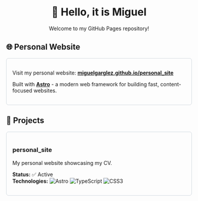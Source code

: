 <div align="center">

# 👋 Hello, it is Miguel

Welcome to my GitHub Pages repository!

</div>

## 🌐 Personal Website

<div style="border: 1px solid #d0d7de; border-radius: 6px; padding: 16px; margin: 16px 0;">

Visit my personal website: **[miguelgarglez.github.io/personal_site](https://miguelgarglez.github.io/personal_site)**

Built with [**Astro**](https://astro.build/) - a modern web framework for building fast, content-focused websites.

</div>

## 📁 Projects

<div style="border: 1px solid #d0d7de; border-radius: 6px; padding: 16px; margin: 16px 0;">

### **personal_site**
My personal website showcasing my CV.

**Status:** ✅ Active  
**Technologies:** ![Astro](https://img.shields.io/badge/-Astro-FF5D01?style=flat-square&logo=astro&logoColor=white) ![TypeScript](https://img.shields.io/badge/-TypeScript-3178C6?style=flat-square&logo=typescript&logoColor=white) ![CSS3](https://img.shields.io/badge/-CSS3-1572B6?style=flat-square&logo=css3&logoColor=white)

</div>

